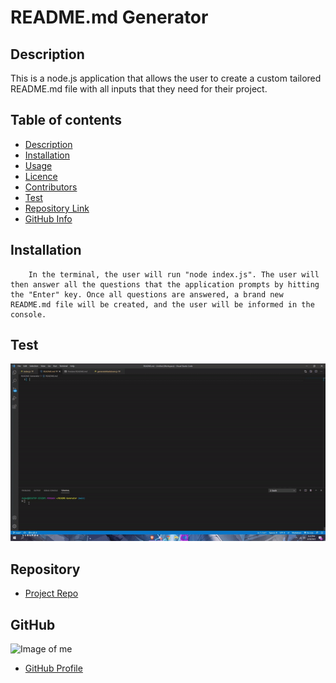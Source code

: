
# **README.md Generator**
## Description 
This is a node.js application that allows the user to create a custom tailored README.md file with all inputs that they need for their project.
## Table of contents
- [Description](#Description)
- [Installation](#Installation)
- [Usage](#Usage)
- [Licence](#Licence)
- [Contributors](#Contributors)
- [Test](#Test)
- [Repository Link](#Repository)
- [GitHub Info](#GitHub) 
## Installation
        In the terminal, the user will run "node index.js". The user will then answer all the questions that the application prompts by hitting the "Enter" key. Once all questions are answered, a brand new README.md file will be created, and the user will be informed in the console.
## Test
![testvideo](./assets/testvideo.gif)
## Repository
- [Project Repo](https://github.com/jacobduden/README-Generator)
## GitHub
![Image of me](https://avatars.githubusercontent.com/u/75395688?v=4)
- [GitHub Profile](https://github.com/jacobduden)
